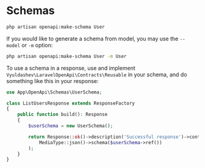 # Schemas

```bash
php artisan openapi:make-schema User
```

If you would like to generate a schema from model, you may use the `--model` or `-m` option:

```bash
php artisan openapi:make-schema User -m User
```

To use a schema in a response, use and implement `Vyuldashev\LaravelOpenApi\Contracts\Reusable` in your schema, and do something like this in your response:

```php
use App\OpenApi\Schemas\UserSchema;

class ListUsersResponse extends ResponseFactory
{
    public function build(): Response
    {
        $userSchema = new UserSchema();

        return Response::ok()->description('Successful response')->content(
            MediaType::json()->schema($userSchema->ref())
        );
    }
}
```
